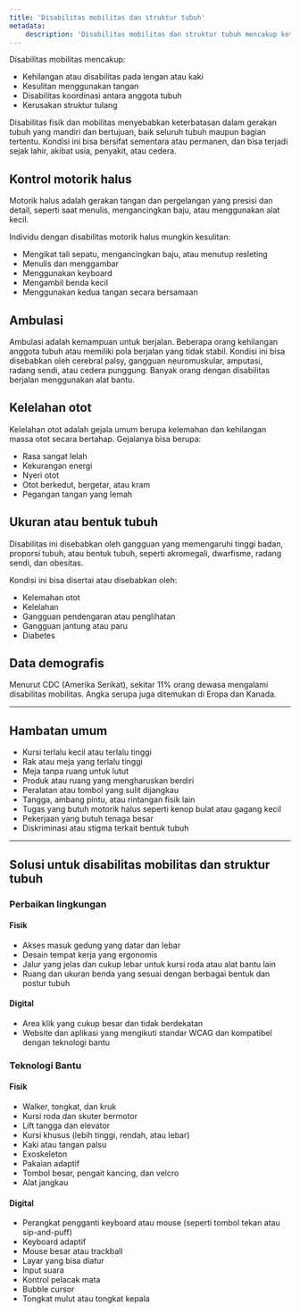 ```yaml
---
title: 'Disabilitas mobilitas dan struktur tubuh'
metadata:
    description: 'Disabilitas mobilitas dan struktur tubuh mencakup keterbatasan dalam bergerak, berjalan, atau mengendalikan anggota tubuh, termasuk gangguan motorik halus, kelelahan otot, serta perbedaan bentuk atau ukuran tubuh.'
---
```


Disabilitas mobilitas mencakup:
- Kehilangan atau disabilitas pada lengan atau kaki
- Kesulitan menggunakan tangan
- Disabilitas koordinasi antara anggota tubuh
- Kerusakan struktur tulang

Disabilitas fisik dan mobilitas menyebabkan keterbatasan dalam gerakan tubuh yang mandiri dan bertujuan, baik seluruh tubuh maupun bagian tertentu. Kondisi ini bisa bersifat sementara atau permanen, dan bisa terjadi sejak lahir, akibat usia, penyakit, atau cedera.

## Kontrol motorik halus

Motorik halus adalah gerakan tangan dan pergelangan yang presisi dan detail, seperti saat menulis, mengancingkan baju, atau menggunakan alat kecil.

Individu dengan disabilitas motorik halus mungkin kesulitan:
- Mengikat tali sepatu, mengancingkan baju, atau menutup resleting
- Menulis dan menggambar
- Menggunakan keyboard
- Mengambil benda kecil
- Menggunakan kedua tangan secara bersamaan

## Ambulasi

Ambulasi adalah kemampuan untuk berjalan. Beberapa orang kehilangan anggota tubuh atau memiliki pola berjalan yang tidak stabil. Kondisi ini bisa disebabkan oleh cerebral palsy, gangguan neuromuskular, amputasi, radang sendi, atau cedera punggung. Banyak orang dengan disabilitas berjalan menggunakan alat bantu.

## Kelelahan otot

Kelelahan otot adalah gejala umum berupa kelemahan dan kehilangan massa otot secara bertahap. Gejalanya bisa berupa:
- Rasa sangat lelah
- Kekurangan energi
- Nyeri otot
- Otot berkedut, bergetar, atau kram
- Pegangan tangan yang lemah

## Ukuran atau bentuk tubuh

Disabilitas ini disebabkan oleh gangguan yang memengaruhi tinggi badan, proporsi tubuh, atau bentuk tubuh, seperti akromegali, dwarfisme, radang sendi, dan obesitas.

Kondisi ini bisa disertai atau disebabkan oleh:
- Kelemahan otot
- Kelelahan
- Gangguan pendengaran atau penglihatan
- Gangguan jantung atau paru
- Diabetes

## Data demografis

Menurut CDC (Amerika Serikat), sekitar 11% orang dewasa mengalami disabilitas mobilitas. Angka serupa juga ditemukan di Eropa dan Kanada.

---

## Hambatan umum

- Kursi terlalu kecil atau terlalu tinggi
- Rak atau meja yang terlalu tinggi
- Meja tanpa ruang untuk lutut
- Produk atau ruang yang mengharuskan berdiri
- Peralatan atau tombol yang sulit dijangkau
- Tangga, ambang pintu, atau rintangan fisik lain
- Tugas yang butuh motorik halus seperti kenop bulat atau gagang kecil
- Pekerjaan yang butuh tenaga besar
- Diskriminasi atau stigma terkait bentuk tubuh

---

## Solusi untuk disabilitas mobilitas dan struktur tubuh

### Perbaikan lingkungan

#### Fisik
- Akses masuk gedung yang datar dan lebar
- Desain tempat kerja yang ergonomis
- Jalur yang jelas dan cukup lebar untuk kursi roda atau alat bantu lain
- Ruang dan ukuran benda yang sesuai dengan berbagai bentuk dan postur tubuh

#### Digital
- Area klik yang cukup besar dan tidak berdekatan
- Website dan aplikasi yang mengikuti standar WCAG dan kompatibel dengan teknologi bantu

### Teknologi Bantu

#### Fisik
- Walker, tongkat, dan kruk
- Kursi roda dan skuter bermotor
- Lift tangga dan elevator
- Kursi khusus (lebih tinggi, rendah, atau lebar)
- Kaki atau tangan palsu
- Exoskeleton
- Pakaian adaptif
- Tombol besar, pengait kancing, dan velcro
- Alat jangkau

#### Digital
- Perangkat pengganti keyboard atau mouse (seperti tombol tekan atau sip-and-puff)
- Keyboard adaptif
- Mouse besar atau trackball
- Layar yang bisa diatur
- Input suara
- Kontrol pelacak mata
- Bubble cursor
- Tongkat mulut atau tongkat kepala

